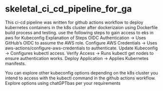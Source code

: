 # skeletal_ci_cd_pipeline_for_ga
This ci-cd pipeline was written for github actions workflow to deploy kubernetes containers in the k8s cluster after dockerizaion using Dockerfile build process and testing.
use the following steps to gain access to eks in aws for Kubeconfig
Explanation of Steps
OIDC Authentication → Uses GitHub’s OIDC to assume the AWS role.
Configure AWS Credentials → Uses aws-actions/configure-aws-credentials to authenticate.
Update Kubeconfig → Configures kubectl access.
Verify Access → Runs kubectl get nodes to ensure authentication works.
Deploy Application → Applies Kubernetes manifests.

You can explore other kubeconfig options depending on the k8s cluster you intend to access with the kubectl command in the github actions workflow.
Explore options using chatGPTbas per your requirements
